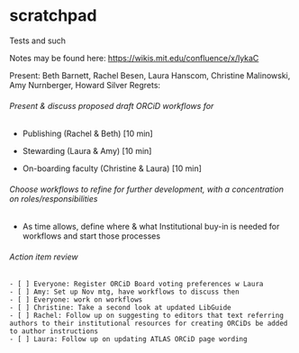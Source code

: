 # scratchpad
Tests and such

Notes may be found here: https://wikis.mit.edu/confluence/x/lykaC

Present: Beth Barnett, Rachel Besen, Laura Hanscom, Christine Malinowski, Amy Nurnberger, Howard Silver
Regrets: 

###### Present & discuss proposed draft ORCiD workflows for 

- Publishing (Rachel & Beth) [10 min]

- Stewarding (Laura & Amy) [10 min]

- On-boarding faculty (Christine & Laura) [10 min]

###### Choose workflows to refine for further development, with a concentration on roles/responsibilities

- As time allows, define where & what Institutional buy-in is needed for workflows and start those processes

###### Action item review

    - [ ] Everyone: Register ORCiD Board voting preferences w Laura
    - [ ] Amy: Set up Nov mtg, have workflows to discuss then
    - [ ] Everyone: work on workflows
    - [ ] Christine: Take a second look at updated LibGuide
    - [ ] Rachel: Follow up on suggesting to editors that text referring authors to their institutional resources for creating ORCiDs be added to author instructions
    - [ ] Laura: Follow up on updating ATLAS ORCiD page wording
